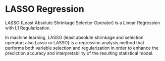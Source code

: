# LASSO Regression

LASSO (Least Absolute Shrinkage Selector Operator) is a Linear Regression with L1 Regularization.

In machine learning, LASSO (least absolute shrinkage and selection operator; also Lasso or LASSO) is a regression analysis method that performs both variable selection and regularization in order to enhance the prediction accuracy and interpretability of the resulting statistical model.
